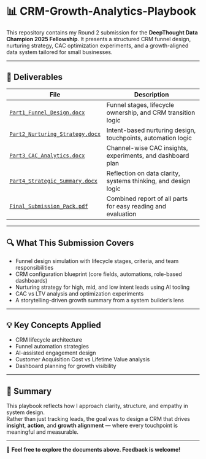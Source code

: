# 📊 CRM-Growth-Analytics-Playbook

This repository contains my Round 2 submission for the **DeepThought Data Champion 2025 Fellowship**. It presents a structured CRM funnel design, nurturing strategy, CAC optimization experiments, and a growth-aligned data system tailored for small businesses.

---

## 🧾 Deliverables

| File | Description |
|------|-------------|
| [`Part1_Funnel_Design.docx`](./Part1_Funnel_Design.docx) | Funnel stages, lifecycle ownership, and CRM transition logic |
| [`Part2_Nurturing_Strategy.docx`](./Part2_Nurturing_Strategy.docx) | Intent-based nurturing design, touchpoints, automation logic |
| [`Part3_CAC_Analytics.docx`](./Part3_CAC_Analytics.docx) | Channel-wise CAC insights, experiments, and dashboard plan |
| [`Part4_Strategic_Summary.docx`](./Part4_Strategic_Summary.docx) | Reflection on data clarity, systems thinking, and design logic |
| [`Final_Submission_Pack.pdf`](./Final_Submission_Pack.pdf) | Combined report of all parts for easy reading and evaluation |

---

## 🔍 What This Submission Covers

- Funnel design simulation with lifecycle stages, criteria, and team responsibilities
- CRM configuration blueprint (core fields, automations, role-based dashboards)
- Nurturing strategy for high, mid, and low intent leads using AI tooling
- CAC vs LTV analysis and optimization experiments
- A storytelling-driven growth summary from a system builder’s lens

---

## 💡 Key Concepts Applied

- CRM lifecycle architecture
- Funnel automation strategies
- AI-assisted engagement design
- Customer Acquisition Cost vs Lifetime Value analysis
- Dashboard planning for growth visibility

---

## 🧭 Summary

This playbook reflects how I approach clarity, structure, and empathy in system design.  
Rather than just tracking leads, the goal was to design a CRM that drives **insight**, **action**, and **growth alignment** — where every touchpoint is meaningful and measurable.

---

📂 **Feel free to explore the documents above. Feedback is welcome!**
